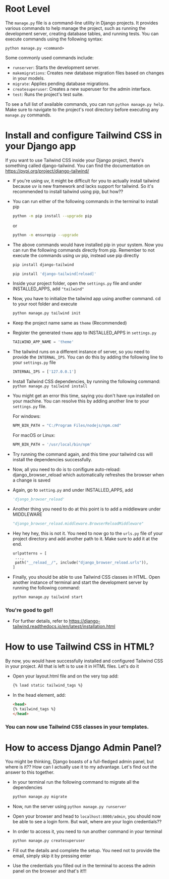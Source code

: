 # Root Level

The `manage.py` file is a command-line utility in Django projects. It provides various commands to help manage the project, such as running the development server, creating database tables, and running tests. You can execute commands using the following syntax:

```
python manage.py <command>
```

Some commonly used commands include:

- `runserver`: Starts the development server.
- `makemigrations`: Creates new database migration files based on changes in your models.
- `migrate`: Applies pending database migrations.
- `createsuperuser`: Creates a new superuser for the admin interface.
- `test`: Runs the project's test suite.

To see a full list of available commands, you can run `python manage.py help`. Make sure to navigate to the project's root directory before executing any `manage.py` commands.


# Install and configure Tailwind CSS in your Django app

If you want to use Tailwind CSS inside your Django project, there's something called django-tailwind. You can find the documentation on https://pypi.org/project/django-tailwind/

- If you're using uv, it might be difficult for you to actually install tailwind because uv is new framework and lacks support for tailwind. So it's recommended to install tailwind using pip, but how??

- You can run either of the following commands in the terminal to install pip
  ```bash
  python -m pip install --upgrade pip
  ```
  or

  ```bash
  python -m ensurepip --upgrade 
  ```

- The above commands would have installed pip in your system. Now you can run the following commands directly from pip. Remember to not execute the commands using uv pip, instead use pip directly

  ```bash
  pip install django-tailwind
  ```

  ```bash
  pip install 'django-tailwind[reload]'
  ```

- Inside your project folder, open the `settings.py` file and under INSTALLED_APPS, add `"tailwind"`

- Now, you have to initialize the tailwind app using another command. cd to your root folder and execute
  
  ```bash
  python manage.py tailwind init
  ```

- Keep the project name same as `theme` (Recommended)

- Register the generated `theme` app to INSTALLED_APPS in `settings.py`
  ```python
  TAILWIND_APP_NAME = 'theme'
  ```

- The tailwind runs on a different instance of server, so you need to provide the `INTERNAL_IPS`. You can do this by adding the following line to your `settings.py` file
  ```python
  INTERNAL_IPS = ['127.0.0.1'] 
  ```

- Install Tailwind CSS dependencies, by running the following command:
  `python manage.py tailwind install`

- You might get an error this time, saying you don't have `npm` installed on your machine. You can resolve this by adding another line to your `settings.py` file.

  For windows: 
  ```python
  NPM_BIN_PATH = "C:/Program Files/nodejs/npm.cmd"
  ```
  For macOS or Linux:
  ```python
  NPM_BIN_PATH = '/usr/local/bin/npm'
  ```

- Try running the command again, and this time your tailwind css will install the dependencies successfully.

- Now, all you need to do is to conifigure auto-reload: django_browser_reload which automatically refreshes the browser when a change is saved

- Again, go to `setting.py` and under INSTALLED_APPS, add 
  ```python
  'django_browser_reload' 
  ```
- Another thing you need to do at this point is to add a middleware under MIDDLEWARE
  ```python
  "django_browser_reload.middleware.BrowserReloadMiddleware"
  ```

- Hey hey hey, this is not it. You need to now go to the `urls.py` file of your project directory and add another path to it. Make sure to add it at the end.
   ```python
   urlpatterns = [
    ...,
    path("__reload__/", include("django_browser_reload.urls")),
   ]
   ```

- Finally, you should be able to use Tailwind CSS classes in HTML. Open another instance of terminal and start the development server by running the following command:
   ```bash
   python manage.py tailwind start
   ```

### You're good to go!!
- For further details, refer to https://django-tailwind.readthedocs.io/en/latest/installation.html



#
# How to use Tailwind CSS in HTML?
By now, you would have successfully installed and configured Tailwind CSS in your project. All that is left is to use it in HTML files. Let's do it

- Open your layout.html file and on the very top add:
  ```html
  {% load static tailwind_tags %}
  ```

- In the head element, add:
  ```html
  <head>
  {% tailwind_tags %}
  </head>
  ```

### You can now use Tailwind CSS classes in your templates.

#
# How to access Django Admin Panel?
You might be thinking, Django boasts of a full-fledged admin panel, but where is it?? How can I actually use it to my advantage. Let's find out the answer to this together.

- In your terminal run the following command to migrate all the dependencies
  ```bash
  python manage.py migrate
  ```

- Now, run the server using `python manage.py runserver`

- Open your browser and head to `localhost:8000/admin`, you should now be able to see a login form. But wait, where are your login credentials??

- In order to access it, you need to run another command in your terminal
  ```bash
  python manage.py createsuperuser
  ```

- Fill out the details and complete the setup. You need not to provide the email, simply skip it by pressing enter

- Use the credentials you filled out in the terminal to access the admin panel on the browser and that's it!!!
